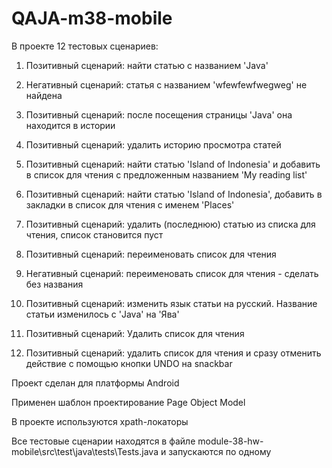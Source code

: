# QAJA-m38-mobile

В проекте 12 тестовых сценариев:

1. Позитивный сценарий: найти статью с названием 'Java'

2. Негативный сценарий: статья с названием 'wfewfewfwegweg' не найдена

3. Позитивный сценарий: после посещения страницы 'Java' она находится в истории

4. Позитивный сценарий: удалить историю просмотра статей

5. Позитивный сценарий: найти статью 'Island of Indonesia' и добавить в список для чтения с предложенным названием 'My reading list'

6. Позитивный сценарий: найти статью 'Island of Indonesia', добавить в закладки в список для чтения с именем 'Places'

7. Позитивный сценарий: удалить (последнюю) статью из списка для чтения, список становится пуст

8. Позитивный сценарий: переименовать список для чтения

9. Негативный сценарий: переименовать список для чтения - сделать без названия

10. Позитивный сценарий: изменить язык статьи на русский. Название статьи изменилось с 'Java' на 'Ява'

11. Позитивный сценарий: Удалить список для чтения

12. Позитивный сценарий: удалить список для чтения и сразу отменить действие с помощью кнопки UNDO на snackbar






Проект сделан для платформы Android

Применен шаблон проектирование Page Object Model

В проекте используются xpath-локаторы

Все тестовые сценарии находятся в файле module-38-hw-mobile\src\test\java\tests\Tests.java и запускаются по одному
